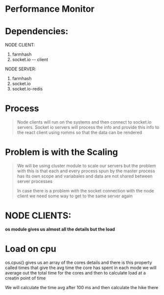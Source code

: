 # Performance Monitor

# Dependencies:

NODE CLIENT:

1.  farmhash
2.  socket.io -- client

NODE SERVER:

1.  farmhash
2.  socket.io
3.  socket.io-redis

# Process

> Node clients will run on the systems and then connect to socket.io servers. Socket io servers will process the info and provide this info to the react client using romms so that the data can be rendered

# Problem is with the Scaling

> We will be using cluster module to scale our servers but the problem with this is that each and every process spun by the master process has its own scope and variabales and data are not shared between server processes
> 
> In case there is a problem with the socket connection with the node client we need some way to get to the same server again

# **NODE CLIENTS:**

**os module gives us almost all the details but the load**

# Load on cpu

os.cpus() gives us an array of the cores details and there is this property called times that give the avg time the core has spent in each mode we will average out the total time for the cores and then to calculate load at a creatin point of time 

We will calculate the time avg after 100 ms and then calculate the hike there
